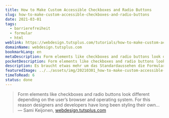 ```yaml
---
title: How to Make Custom Accessible Checkboxes and Radio Buttons
slug: how-to-make-custom-accessible-checkboxes-and-radio-buttons
date: 2021-03-01
tags:
  - barrierefreiheit
  - formular
  - html
weblink: https://webdesign.tutsplus.com/tutorials/how-to-make-custom-accessible-checkboxes-and-radio-buttons--cms-32074
domainName: webdesign.tutsplus.com
bookmarkLang: en
metaDescription: Form elements like checkboxes and radio buttons look different depending on the user’s browser and operating system. For this reason designers and developers have long been styling their own...
pocketDescription: Form elements like checkboxes and radio buttons look different depending on the user’s browser and operating system. For this reason designers and developers have long been styling their own checkboxes and radio buttons, aiming for consistency no matter the browser or OS.
description: Es braucht etwas mehr um das Standardaussehen die Formularfelder Checkbox und Radio Button umzugestalten. Die Anleitung zeigt eine barrierefreie Lösung.
featuredImage: ../../assets/img/20210301_how-to-make-custom-accessible-checkboxes-and-radio-buttons.png
timeToRead: 6
status: done
---
```

<blockquote>
Form elements like checkboxes and radio buttons look different depending on the user’s browser and operating system. For this reason designers and developers have long been styling their own...
<footer>— Sami Keijonen, <a href="https://webdesign.tutsplus.com/tutorials/how-to-make-custom-accessible-checkboxes-and-radio-buttons--cms-32074">webdesign.tutsplus.com</a></footer></blockquote>

